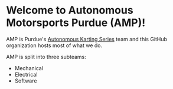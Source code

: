 # Welcome to Autonomous Motorsports Purdue (AMP)!

AMP is Purdue's [Autonomous Karting Series](https://autonomouskartingseries.com/)
team and this GitHub organization hosts most of what we do.

AMP is split into three subteams:

* Mechanical
* Electrical
* Software
